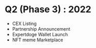 # Q2 (Phase 3) : 2022

* CEX Listing
* Partnership Announcement
* Expertdoge Wallet Launch
* NFT meme Marketplace
